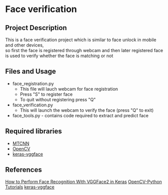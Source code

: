 # Face verification


## Project Description

This is a face verification project which is similar to face unlock in mobile and other devices,<Br>
  so first the face is registered through webcam and then later registered face is used to verify whether the face is matching or not
  
## Files and Usage

* face_registration.py
  * This file will lauch webcam for face registration
  * Press "S" to register face 
  * To quit without registering press "Q"
* face_verification.py
  * This will launch the webcam to verify the face (press "Q" to exit)
 * face_tools.py - contains code required to extract and predict face
 
 ## Required libraries
 * [MTCNN](https://pypi.org/project/mtcnn/0.1.0/)
 * [OpenCV](https://pypi.org/project/opencv-python/)
 * [keras-vggface](https://github.com/rcmalli/keras-vggface)
 
 ## References
 
 [How to Perform Face Recognition With VGGFace2 in Keras](https://machinelearningmastery.com/how-to-perform-face-recognition-with-vggface2-convolutional-neural-network-in-keras/)
 [OpenCV-Python Tutorials](https://docs.opencv.org/master/d6/d00/tutorial_py_root.html)
 [keras-vggface](https://github.com/rcmalli/keras-vggface)

